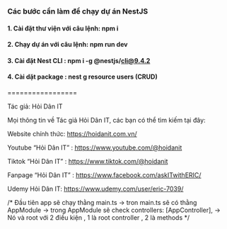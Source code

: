 ### Các bước cần làm để chạy dự án NestJS

#### 1. Cài đặt thư viện với câu lệnh: npm i
#### 2. Chạy dự án với câu lệnh: npm run dev
#### 3. Cài đặt Nest CLI : npm i -g @nestjs/cli@9.4.2
#### 4. Cài dặt package : nest g resource users (CRUD)

=================

Tác giả: Hỏi Dân IT

Mọi thông tin về Tác giả Hỏi Dân IT, các bạn có thể tìm kiếm tại đây:

Website chính thức: https://hoidanit.com.vn/

Youtube “Hỏi Dân IT” : https://www.youtube.com/@hoidanit

Tiktok “Hỏi Dân IT” :  https://www.tiktok.com/@hoidanit

Fanpage “Hỏi Dân IT” : https://www.facebook.com/askITwithERIC/

Udemy Hỏi Dân IT: https://www.udemy.com/user/eric-7039/

<!-- Follow run nestjs -->
/*
  Đầu tiên app sẽ chạy thằng main.ts 
  -> tron main.ts sẽ có thằng AppModule
  -> trong AppModule sẽ check   controllers: [AppController],
  -> Nó và root với 2 điều kiện , 1 là root controller , 2 là methods 
*/